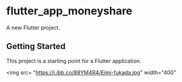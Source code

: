# flutter_app_moneyshare

A new Flutter project.

## Getting Started

This project is a starting point for a Flutter application.

<img src= "https://i.ibb.co/88YM4R4/Eimi-fukada.jpg" width="400"
